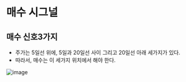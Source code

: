 # 매수 시그널
## 매수 신호3가지
- 주가는 5일선 위에, 5일과 20일선 사이 그리고 20일선 아래 세가지가 있다.
- 따라서, 매수는 이 세가지 위치에서 해야 한다.

![image](https://user-images.githubusercontent.com/102650331/188849822-6da28a89-0cd3-4005-8493-9ee06de29c46.png)


